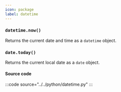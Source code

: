 ```yaml
---
icon: package
label: datetime
---
```


### `datetime.now()`

Returns the current date and time as a `datetime` object.

### `date.today()`

Returns the current local date as a `date` object.

#### Source code

:::code source="../../python/datetime.py" :::
